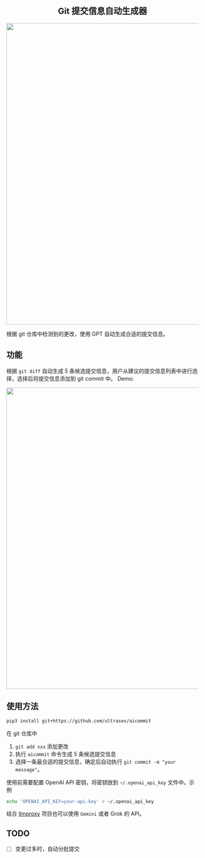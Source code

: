 <h2 align="center" style="font-size: 22px">Git 提交信息自动生成器</h2>

<img src="https://github.com/ultrasev/aicommit/assets/51262739/549d63da-c66b-400c-8a2b-4c26953d524a" width="789px" />

根据 git 仓库中检测到的更改，使用 GPT 自动生成合适的提交信息。

## 功能

根据 `git diff` 自动生成 5 条候选提交信息，用户从建议的提交信息列表中进行选择，选择后将提交信息添加到 git commit 中。 Demo:

<img src="https://github.com/ultrasev/aicommit/assets/51262739/601afec0-b0cb-4ab7-b36a-cb274247169c" width="789px">

## 使用方法

```bash
pip3 install git+https://github.com/ultrasev/aicommit
```

在 git 仓库中

1. `git add xxx` 添加更改
2. 执行 `aicommit` 命令生成 5 条候选提交信息
3. 选择一条最合适的提交信息，确定后自动执行 `git commit -m "your message"`。

使用前需要配置 OpenAI API 密钥，将密钥放到 `~/.openai_api_key` 文件中。示例

```bash
echo 'OPENAI_API_KEY=your-api-key' > ~/.openai_api_key
```

结合 [llmproxy](https://github.com/ultrasev/llmproxy) 项目也可以使用 `Gemini` 或者 Grok 的 API。

## TODO

- [ ] 变更过多时，自动分批提交
